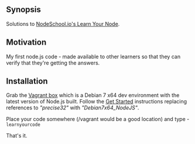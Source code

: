 Synopsis
-------------------------  
Solutions to [NodeSchool.io's Learn Your Node](http://nodeschool.io/#learn-you-node).

Motivation
----------
My first node.js code - made available to other learners so that they can verify that they're getting the answers.

Installation
----------------
Grab the [Vagrant box](http://test/) which is a Debian 7 x64 dev environment with the latest version of Node.js built. Follow the [Get Started](http://docs.vagrantup.com/v2/getting-started/index.html) instructions replacing references to _"precise32"_ with _"Debian7x64_NodeJS"_.

Place your code somewhere (/vagrant would be a good location) and type -
`learnyourcode`

That's it. 
